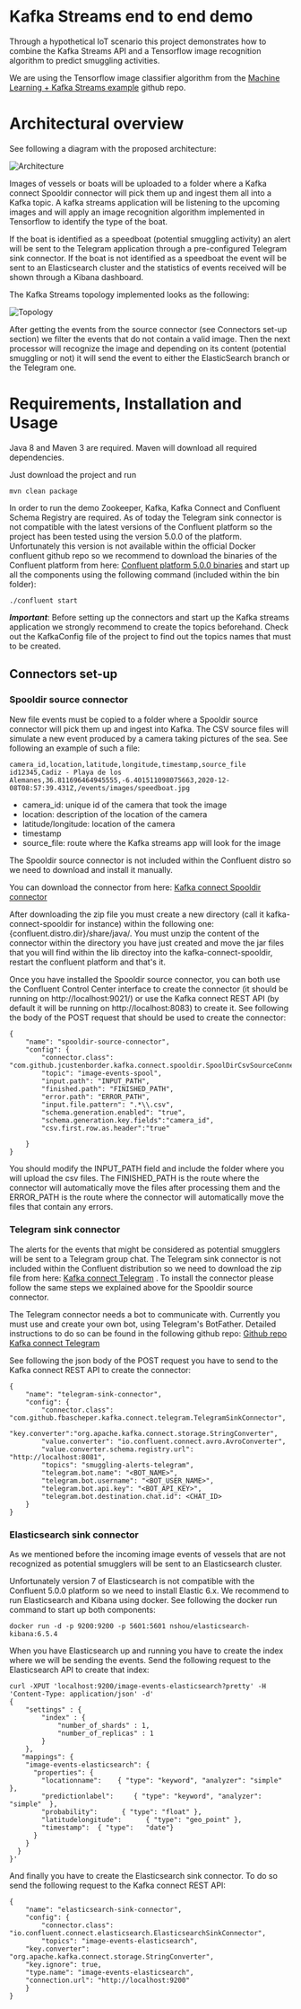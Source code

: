 # Kafka Streams end to end demo

Through a hypothetical IoT scenario this project demonstrates how to combine the Kafka Streams API and a Tensorflow image recognition algorithm to predict smuggling activities.

We are using the Tensorflow image classifier algorithm from the [Machine Learning + Kafka Streams example](https://github.com/kaiwaehner/kafka-streams-machine-learning-examples) github repo.

# Architectural overview

See following a diagram with the proposed architecture:

![Architecture](docs/architecture-2.png)

Images of vessels or boats will be uploaded to a folder where a Kafka connect Spooldir connector will pick them up and ingest them all into a Kafka topic. A kafka streams
application will be listening to the upcoming images and will apply an image recognition algorithm implemented in Tensorflow to identify the type of the boat. 

If the boat is identified as a speedboat (potential smuggling activity) an alert will be sent to the Telegram application through a pre-configured Telegram sink connector. If the boat is not identified
as a speedboat the event will be sent to an Elasticsearch cluster and the statistics of events received will be shown through a Kibana dashboard.

The Kafka Streams topology implemented looks as the following:

![Topology](docs/topology.JPG)

After getting the events from the source connector (see Connectors set-up section) we filter the events that do not contain a valid image. Then the next processor
will recognize the image and depending on its content (potential smuggling or not) it will send the event to either the ElasticSearch branch or the Telegram one. 

# Requirements, Installation and Usage

Java 8 and Maven 3 are required. Maven will download all required dependencies.

Just download the project and run

```
mvn clean package
```

In order to run the demo Zookeeper, Kafka, Kafka Connect and Confluent Schema Registry are required. As of today the Telegram sink connector is not
compatible with the latest versions of the Confluent platform so the project has been tested using the version 5.0.0 of the platform. Unfortunately this version
is not available within the official Docker confluent github repo so we recommend to download the binaries of the Confluent platform from here: [Confluent platform 5.0.0 binaries](https://packages.confluent.io/archive/5.0/confluent-5.0.0-2.11.tar.gz) and start up all the components
using the following command (included within the bin folder):

```
./confluent start
```

**_Important_**: Before setting up the connectors and start up the Kafka streams application we strongly recommend to create the topics beforehand. Check out the
KafkaConfig file of the project to find out the topics names that must to be created.
 
## Connectors set-up

### Spooldir source connector

New file events must be copied to a folder where a Spooldir source connector will pick them up and ingest into Kafka. The CSV source files will simulate a new event produced by a camera taking pictures of the sea.
See following an example of such a file:

```
camera_id,location,latitude,longitude,timestamp,source_file
id12345,Cadiz - Playa de los Alemanes,36.811696464945555,-6.401511098075663,2020-12-08T08:57:39.431Z,/events/images/speedboat.jpg
``` 

* camera_id: unique id of the camera that took the image
* location: description of the location of the camera
* latitude/longitude: location of the camera
* timestamp
* source_file: route where the Kafka streams app will look for the image

The Spooldir source connector is not included within the Confluent distro so we need to download and install it manually. 

You can download the connector from here: [Kafka connect Spooldir connector](https://www.confluent.io/hub/jcustenborder/kafka-connect-spooldir)
      
After downloading the zip file you must create a new directory (call it kafka-connect-spooldir for instance) within the following one: {confluent.distro.dir}/share/java/. You must unzip the content of the connector
within the directory you have just created and move the jar files that you will find within the lib directoy into the kafka-connect-spooldir, restart the confluent platform and that's it.

Once you have installed the Spooldir source connector, you can both use the Confluent Control Center interface to create the connector (it should be running on http://localhost:9021/) or use the
Kafka connect REST API (by default it will be running on http://localhost:8083) to create it. See following the body of the POST request that should be used to create the connector:

```
{
    "name": "spooldir-source-connector",
    "config": {
        "connector.class": "com.github.jcustenborder.kafka.connect.spooldir.SpoolDirCsvSourceConnector",
		"topic": "image-events-spool",
		"input.path": "INPUT_PATH",
		"finished.path": "FINISHED_PATH",
		"error.path": "ERROR_PATH",
		"input.file.pattern": ".*\\.csv",
        "schema.generation.enabled": "true",
        "schema.generation.key.fields":"camera_id",
		"csv.first.row.as.header":"true"		
		
    }
}
```

You should modify the INPUT_PATH field and include the folder where you will upload the csv files. The FINISHED_PATH is the route where
the connector will automatically move the files after processing them and the ERROR_PATH is the route where the connector will automatically
move the files that contain any errors.

### Telegram sink connector

The alerts for the events that might be considered as potential smugglers will be sent to a Telegram group chat. The Telegram sink connector
is not included within the Confluent distribution so we need to download the zip file from here: [Kafka connect Telegram](https://www.confluent.io/hub/fbascheper/kafka-connect-telegram) . To install the connector please follow the same steps we explained above for the 
Spooldir source connector.

The Telegram connector needs a bot to communicate with. Currently you must use and create your own bot, using Telegram's BotFather. Detailed instructions
to do so can be found in the following github repo: [Github repo Kafka connect Telegram](https://github.com/fbascheper/kafka-connect-telegram)

See following the json body of the POST request you have to send to the Kafka connect REST API to create the connector:

```
{
    "name": "telegram-sink-connector",
    "config": {
        "connector.class": "com.github.fbascheper.kafka.connect.telegram.TelegramSinkConnector",
        "key.converter":"org.apache.kafka.connect.storage.StringConverter",
        "value.converter": "io.confluent.connect.avro.AvroConverter",
        "value.converter.schema.registry.url": "http://localhost:8081",
        "topics": "smuggling-alerts-telegram",
        "telegram.bot.name": "<BOT_NAME>",
		"telegram.bot.username": "<BOT_USER_NAME>",
		"telegram.bot.api.key": "<BOT_API_KEY>",
		"telegram.bot.destination.chat.id": <CHAT_ID>
    }
}
```

### Elasticsearch sink connector

As we mentioned before the incoming image events of vessels that are not recognized as potential smugglers will be sent to an Elasticsearch cluster.

Unfortunately version 7 of Elasticsearch is not compatible with the Confluent 5.0.0 platform so we need to install Elastic 6.x. We recommend to run Elasticsearch
and Kibana using docker. See following the docker run command to start up both components:

```
docker run -d -p 9200:9200 -p 5601:5601 nshou/elasticsearch-kibana:6.5.4
```

When you have Elasticsearch up and running you have to create the index where we will be sending the events. Send the following request to the
Elasticsearch API to create that index:

```
curl -XPUT 'localhost:9200/image-events-elasticsearch?pretty' -H 'Content-Type: application/json' -d'
{
    "settings" : {
        "index" : {
            "number_of_shards" : 1, 
            "number_of_replicas" : 1 
        }
    },
   "mappings": {
    "image-events-elasticsearch": { 
      "properties": { 
        "locationname":    { "type": "keyword", "analyzer": "simple"  }, 
        "predictionlabel":     { "type": "keyword", "analyzer": "simple"  }, 
        "probability":      { "type": "float" },  
        "latitudelongitude":      { "type": "geo_point" },  
        "timestamp":  { "type":   "date"}
      }
    }
  }
}'
```

And finally you have to create the Elasticsearch sink connector. To do so send the following request to the Kafka connect REST API:

```
{
    "name": "elasticsearch-sink-connector",
    "config": {
        "connector.class": "io.confluent.connect.elasticsearch.ElasticsearchSinkConnector",
        "topics": "image-events-elasticsearch",
    "key.converter": "org.apache.kafka.connect.storage.StringConverter",
    "key.ignore": true,
    "type.name": "image-events-elasticsearch",
    "connection.url": "http://localhost:9200"	
    }
}
```




